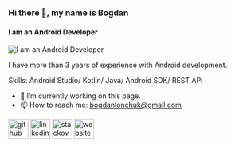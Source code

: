 ### Hi there 👋, my name is Bogdan
#### I am an Android Developer
![I am an Android Developer](https://media-exp1.licdn.com/dms/image/C4E16AQEhFS9UqJWB8A/profile-displaybackgroundimage-shrink_350_1400/0/1602926911423?e=1622073600&v=beta&t=9fRknggmneQoq2U1kl1J2ebFgOVBq0QJfyA4U-m51sg)

I have more than 3 years of experience with Android development.

Skills: Android Studio/ Kotlin/ Java/ Android SDK/ REST API 

- 🔭 I’m currently working on this page. 
- 📫 How to reach me: bogdanlonchuk@gmail.com 

[<img src='https://cdn.jsdelivr.net/npm/simple-icons@3.0.1/icons/github.svg' alt='github' height='40'>](https://github.com/bgdlnchk)  [<img src='https://cdn.jsdelivr.net/npm/simple-icons@3.0.1/icons/linkedin.svg' alt='linkedin' height='40'>](https://www.linkedin.com/in/https://www.linkedin.com/in/bogdan-lonchuk-aa2895177/?locale=en_US/)  [<img src='https://cdn.jsdelivr.net/npm/simple-icons@3.0.1/icons/stackoverflow.svg' alt='stackoverflow' height='40'>](https://stackoverflow.com/users/https://stackoverflow.com/users/11785652/bogdan-lonchuk)  [<img src='https://cdn.jsdelivr.net/npm/simple-icons@3.0.1/icons/icloud.svg' alt='website' height='40'>](https://androiddeveloperblogger.blogspot.com/)  

